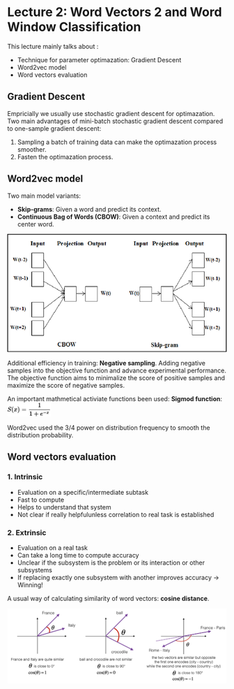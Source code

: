 # Lecture 2: Word Vectors 2 and Word Window Classification

This lecture mainly talks about :
- Technique for parameter optimazation: Gradient Descent
- Word2vec model
- Word vectors evaluation

## Gradient Descent
Empricially we usually use stochastic gradient descent for optimazation. Two main advantages of mini-batch stochastic gradient descent compared to one-sample gradient descent:
1. Sampling a batch of training data can make the optimazation process smoother.
2. Fasten the optimazation process.

## Word2vec model
Two main model variants:
- **Skip-grams**: Given a word and predict its context.
- **Continuous Bag of Words (CBOW)**: Given a context and predict its center word.

<img src="pics/pic3.png"
     style="align: center"
     width="600" />

Additional efficiency in training: **Negative sampling**. Adding negative samples into the objective function and advance experimental performance. The objective function aims to minimalize the score of positive samples and maximize the score of negative samples.

An important mathmetical activiate functions been used: **Sigmod function**:
<img src="pics/pic1.svg"
     style="align: center"
     width="100" />

Word2vec used the 3/4 power on distribution frequency to smooth the distribution probability.

## Word vectors evaluation
### 1. Intrinsic
- Evaluation on a specific/intermediate subtask
- Fast to compute
- Helps to understand that system
- Not clear if really helpfulunless correlation to real task is established

### 2. Extrinsic
- Evaluation on a real task
- Can take a long time to compute accuracy
- Unclear if the subsystem is the problem or its interaction or other subsystems
- If replacing exactly one subsystem with another improves accuracy -> Winning!

A usual way of calculating similarity of word vectors: **cosine distance**.

<img src="pics/pic2.png"
     style="align: center"
     width="700" />